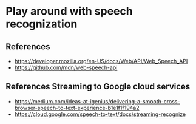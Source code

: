 # Play around with speech recognization

## References
* https://developer.mozilla.org/en-US/docs/Web/API/Web_Speech_API
* https://github.com/mdn/web-speech-api


## References Streaming to Google cloud services
* https://medium.com/ideas-at-igenius/delivering-a-smooth-cross-browser-speech-to-text-experience-b1e1f1f194a2
* https://cloud.google.com/speech-to-text/docs/streaming-recognize